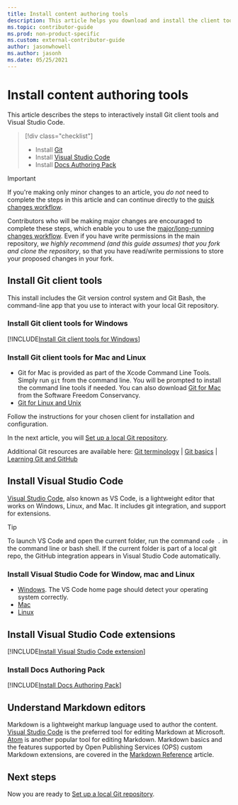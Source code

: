 ```yaml
---
title: Install content authoring tools
description: This article helps you download and install the client tools you will need for Git and editing markdown files.
ms.topic: contributor-guide
ms.prod: non-product-specific
ms.custom: external-contributor-guide
author: jasonwhowell
ms.author: jasonh
ms.date: 05/25/2021
---
```

# Install content authoring tools

This article describes the steps to interactively install Git client tools and Visual Studio Code.
> [!div class="checklist"]
> * Install [Git](https://git-scm.com/)
> * Install [Visual Studio Code](https://code.visualstudio.com/)
> * Install [Docs Authoring Pack](https://marketplace.visualstudio.com/items?itemName=docsmsft.docs-authoring-pack)

>[!IMPORTANT]
> If you're making only minor changes to an article, you *do not* need to complete the steps in this article and can continue directly to the [quick changes workflow](index.md#quick-edits-to-existing-documents).
>
> Contributors who will be making major changes are encouraged to complete these steps, which enable you to use the [major/long-running changes workflow](how-to-write-workflows-major.md). Even if you have write permissions in the main repository, *we highly recommend (and this guide assumes) that you fork and clone the repository*, so that you have read/write permissions to store your proposed changes in your fork.

## Install Git client tools

This install includes the Git version control system and Git Bash, the command-line app that you use to interact with your local Git repository.

### Install Git client tools for Windows

[!INCLUDE[Install Git client tools for Windows](~/guide/help-content/includes/proc-contribute-install-git-client-tools.md)]


### Install Git client tools for Mac and Linux

* Git for Mac is provided as part of the Xcode Command Line Tools. Simply run `git` from the command line. You will be prompted to install the command line tools if needed. You can also download [Git for Mac](https://git-scm.com/download/mac) from the Software Freedom Conservancy.
* [Git for Linux and Unix](https://git-scm.com/download/linux)

Follow the instructions for your chosen client for installation and configuration.

In the next article, you will [Set up a local Git repository](get-started-setup-local.md).

   Additional Git resources are available here: [Git terminology](https://help.github.com/articles/github-glossary) | [Git basics](https://git-scm.com/book/en/v2/Getting-Started-Git-Basics) | [Learning Git and GitHub](https://help.github.com/articles/good-resources-for-learning-git-and-github/)

## Install Visual Studio Code

[Visual Studio Code](https://code.visualstudio.com/), also known as VS Code, is a lightweight editor that works on Windows, Linux, and Mac. It includes git integration, and support for extensions.

> [!TIP]
> To launch VS Code and open the current folder, run the command `code .` in the command line or bash shell. If the current folder is part of a local git repo, the GitHub integration appears in Visual Studio Code automatically.

### Install Visual Studio Code for Window, mac and Linux

- [Windows](https://code.visualstudio.com/). The VS Code home page should detect your operating system correctly.
- [Mac](https://code.visualstudio.com/docs/setup/mac)
- [Linux](https://code.visualstudio.com/docs/setup/linux)

## Install Visual Studio Code extensions

[!INCLUDE[Install Visual Studio Code extension](~/guide/help-content/includes/proc-contribute-install-vscode-extensions.md)]

### Install Docs Authoring Pack

[!INCLUDE[Install Docs Authoring Pack](~/guide/help-content/includes/proc-contribute-install-docs-authoring-pack.md)]

## Understand Markdown editors

Markdown is a lightweight markup language used to author the content. [Visual Studio Code](https://code.visualstudio.com/) is the preferred tool for editing Markdown at Microsoft. [Atom](https://atom.io) is another popular tool for editing Markdown. Markdown basics and the features supported by Open Publishing Services (OPS) custom Markdown extensions, are covered in the [Markdown Reference](markdown-reference.md) article.

## Next steps

Now you are ready to [Set up a local Git repository](get-started-setup-local.md).
